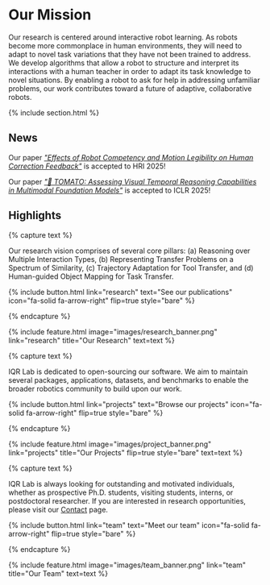 ---
---

#  Our Mission

Our research is centered around interactive robot learning. As robots become more commonplace in human environments, they will need to adapt to novel task variations that they have not been trained to address. We develop algorithms that allow a robot to structure and interpret its interactions with a human teacher in order to adapt its task knowledge to novel situations. By enabling a robot to ask for help in addressing unfamiliar problems, our work contributes toward a future of adaptive, collaborative robots.

{% include section.html %}

## News


Our paper *["Effects of Robot Competency and Motion Legibility on Human Correction Feedback"](https://arxiv.org/abs/2501.03515)* is accepted to HRI 2025!

Our paper *["🍅 TOMATO: Assessing Visual Temporal Reasoning Capabilities in Multimodal Foundation Models"](https://arxiv.org/abs/2501.03515)* is accepted to ICLR 2025!


## Highlights

{% capture text %}

Our research vision comprises of several core pillars: (a) Reasoning over Multiple Interaction Types, (b) Representing Transfer Problems on a Spectrum of Similarity, (c) Trajectory Adaptation for Tool Transfer, and (d) Human-guided Object Mapping for Task Transfer.

{%
  include button.html
  link="research"
  text="See our publications"
  icon="fa-solid fa-arrow-right"
  flip=true
  style="bare"
%}

{% endcapture %}

{%
  include feature.html
  image="images/research_banner.png"
  link="research"
  title="Our Research"
  text=text
%}

{% capture text %}

IQR Lab is dedicated to open-sourcing our software. We aim to maintain several packages, applications, datasets, and benchmarks to enable the broader robotics community to build upon our work.

{%
  include button.html
  link="projects"
  text="Browse our projects"
  icon="fa-solid fa-arrow-right"
  flip=true
  style="bare"
%}

{% endcapture %}

{%
  include feature.html
  image="images/project_banner.png"
  link="projects"
  title="Our Projects"
  flip=true
  style="bare"
  text=text
%}

{% capture text %}

IQR Lab is always looking for outstanding and motivated individuals, whether as prospective Ph.D. students, visiting students, interns, or postdoctoral researcher. If you are interested in research opportunities, please visit our [Contact](contact) page.

{%
  include button.html
  link="team"
  text="Meet our team"
  icon="fa-solid fa-arrow-right"
  flip=true
  style="bare"
%}

{% endcapture %}

{%
  include feature.html
  image="images/team_banner.png"
  link="team"
  title="Our Team"
  text=text
%}

